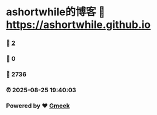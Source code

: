 # ashortwhile的博客 :link: https://ashortwhile.github.io 
### :page_facing_up: [2](https://ashortwhile.github.io/tag.html) 
### :speech_balloon: 0 
### :hibiscus: 2736 
### :alarm_clock: 2025-08-25 19:40:03 
### Powered by :heart: [Gmeek](https://github.com/Meekdai/Gmeek)
